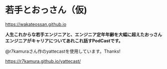 # 若手とおっさん（仮)

https://wakateossan.github.io

**人生これからな若手エンジニアと、エンジニア定年年齢を大幅に超えたおっさんエンジニアがキャリアについてあれこれ話すPodCastです。**


@r7kamuraさん作のyattecastを使用しています。Thanks!

https://r7kamura.github.io/yattecast/
